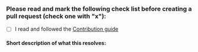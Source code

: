 ### Please read and mark the following check list before creating a pull request (check one with "x"):

 - [ ] I read and followed the [Contribution guide](https://github.com/ais-one/cookbook/blob/main/.github/CONTRIBUTING.md)

 #### Short description of what this resolves:
